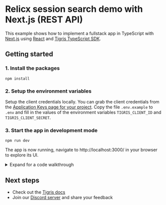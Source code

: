 # Relicx session search demo with Next.js (REST API)

This example shows how to implement a fullstack app in TypeScript with
[Next.js](https://nextjs.org/) using [React](https://reactjs.org/) and
[Tigris TypeScript SDK](https://docs.tigrisdata.com/typescript/).

## Getting started

### 1. Install the packages

```shell
npm install
```

### 2. Setup the environment variables

Setup the client credentials locally. You can grab the client credentials from the
[Application Keys page for your project](https://console.preview.tigrisdata.cloud/project/demo_relicx_search/application-keys).
Copy the file `.env.example` to `.env` and fill in the values of the environment variables
`TIGRIS_CLIENT_ID` and `TIGRIS_CLIENT_SECRET`.

### 3. Start the app in development mode

```shell
npm run dev
```

The app is now running, navigate to http://localhost:3000/ in your browser to explore its UI.

<details>
<summary>Expand for a code walkthrough</summary>

## Deployment

The app is setup to be deployed to fly.io which is a modern application deployment platform.

The application can be deployed by using the following command:

```bash
fly deploy
```

## 👀 Code walkthrough

### 📂 File structure

```text
├── package.json
├── lib
│   ├── tigris.ts
├── search
│   └── models
        └── sessionv3.ts
└── pages
    ├── index.tsx
    └── api
        └── items
            └── search-meta.ts
            └── searchv2.ts
```

### 🪢 Search model definition

[models/sessionv3.ts](search/models/sessionv3.ts) - The app has a single
search index `sessionv3` that stores the relicx sessions.

### 🌐 Connecting to Tigris

[lib/tigris.ts](lib/tigris.ts) - Centralizes the Tigris client creation.
This is beneficial for serverless environments like Vercel Serverless
Functions, Netlify Functions, and AWS Lambda. It allows reusing the client
across requests.

</details>

## Next steps

- Check out the [Tigris docs](https://docs.tigrisdata.com/)
- Join our [Discord server](http://discord.tigrisdata.com/) and share your
  feedback
